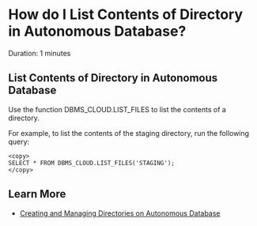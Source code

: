 # How do I List Contents of Directory in Autonomous Database?
Duration: 1 minutes

## List Contents of Directory in Autonomous Database

Use the function DBMS_CLOUD.LIST_FILES to list the contents of a directory.

For example, to list the contents of the staging directory, run the following query:
```
<copy>
SELECT * FROM DBMS_CLOUD.LIST_FILES('STAGING');
</copy>
```

## Learn More

* [Creating and Managing Directories on Autonomous Database](https://docs.oracle.com/en/cloud/paas/autonomous-database/adbsa/list-directory-contents.html#GUID-852B0D98-336A-4A15-A11A-DEFF4B54E79B)

